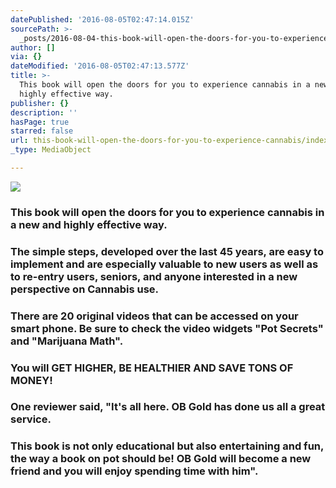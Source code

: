 ```yaml
---
datePublished: '2016-08-05T02:47:14.015Z'
sourcePath: >-
  _posts/2016-08-04-this-book-will-open-the-doors-for-you-to-experience-cannabis.md
author: []
via: {}
dateModified: '2016-08-05T02:47:13.577Z'
title: >-
  This book will open the doors for you to experience cannabis in a new and
  highly effective way.
publisher: {}
description: ''
hasPage: true
starred: false
url: this-book-will-open-the-doors-for-you-to-experience-cannabis/index.html
_type: MediaObject

---
```

![](https://the-grid-user-content.s3-us-west-2.amazonaws.com/4ed5024e-e826-479b-a4be-01ea6137c781.jpg)

### This book will open the doors for you to experience cannabis in a new and highly effective way.

### The simple steps, developed over the last 45 years, are easy to implement and are especially valuable to new users as well as to re-entry users, seniors, and anyone interested in a new perspective on Cannabis use.

### There are 20 original videos that can be accessed on your smart phone. Be sure to check the video widgets "Pot Secrets" and "Marijuana Math".

### You will GET HIGHER, BE HEALTHIER AND SAVE TONS OF MONEY!

### One reviewer said, "It's all here. OB Gold has done us all a great service.

### This book is not only educational but also entertaining and fun, the way a book on pot should be! OB Gold will become a new friend and you will enjoy spending time with him".